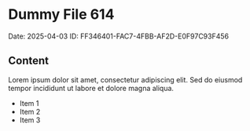 # Dummy File 614

Date: 2025-04-03
ID: FF346401-FAC7-4FBB-AF2D-E0F97C93F456

## Content

Lorem ipsum dolor sit amet, consectetur adipiscing elit.
Sed do eiusmod tempor incididunt ut labore et dolore magna aliqua.

* Item 1
* Item 2
* Item 3

